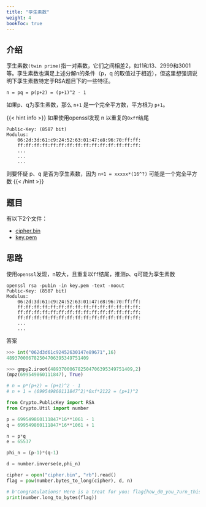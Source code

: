 ```yaml
---
title: "孪生素数"
weight: 4
bookToc: true
---
```


## 介绍

孪生素数`(twin prime)`指一对素数，它们之间相差2，如11和13、2999和3001等。孪生素数也满足上述分解n的条件（p，q 的取值过于相近），但这里想强调说明下孪生素数特定于RSA题目下的一些特征。

```
n = pq = p(p+2) = (p+1)^2 - 1
```

如果p、q为孪生素数，那么 `n+1` 是一个完全平方数，平方根为 `p+1`。

{{< hint info >}}
如果使用openssl发现 n 以重复的`0xff`结尾
```
Public-Key: (8587 bit)
Modulus:
    06:2d:3d:61:c9:24:52:63:01:47:e8:96:70:ff:ff:
    ff:ff:ff:ff:ff:ff:ff:ff:ff:ff:ff:ff:ff:ff:ff:
    ...
    ...
    ...
```
则要怀疑 p、q 是否为孪生素数，因为 `n+1 = xxxxx*(16^?)` 可能是一个完全平方数
{{< /hint >}}

## 题目

有以下2个文件：
- [cipher.bin](/data/rsa/twin/cipher.bin)
- [key.pem](/data/rsa/twin/key.pem)

## 思路

使用`openssl`发现，n较大，且重复以`ff`结尾，推测p、q可能为孪生素数
```
openssl rsa -pubin -in key.pem -text -noout
Public-Key: (8587 bit)
Modulus:
    06:2d:3d:61:c9:24:52:63:01:47:e8:96:70:ff:ff:
    ff:ff:ff:ff:ff:ff:ff:ff:ff:ff:ff:ff:ff:ff:ff:
    ff:ff:ff:ff:ff:ff:ff:ff:ff:ff:ff:ff:ff:ff:ff:
    ff:ff:ff:ff:ff:ff:ff:ff:ff:ff:ff:ff:ff:ff:ff:
    ...
    ...
```

答案

```python
>>> int("062d3d61c92452630147e89671",16)
489370006782504706395349751409

>>> gmpy2.iroot(489370006782504706395349751409,2)
(mpz(699549860111847), True)
```

```python
# n = p*(p+2) = (p+1)^2 - 1
# n + 1 = (699549860111847^2)*0xf*2122 = (p+1)^2

from Crypto.PublicKey import RSA
from Crypto.Util import number

p = 699549860111847*16**1061 - 1
q = 699549860111847*16**1061 + 1

n = p*q
e = 65537

phi_n = (p-1)*(q-1)

d = number.inverse(e,phi_n)

cipher = open("cipher.bin", "rb").read()
flag = pow(number.bytes_to_long(cipher), d, n)

# b'Congratulations! Here is a treat for you: flag{how_d0_you_7urn_this_0n?}'
print(number.long_to_bytes(flag))
```